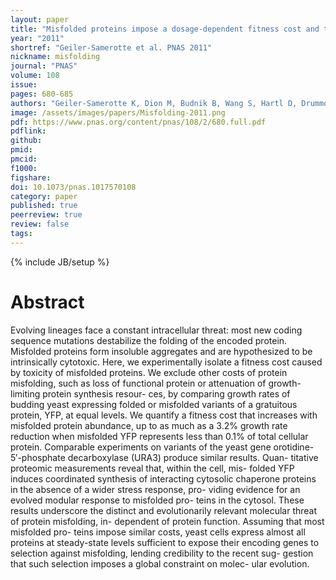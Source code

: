 ```yaml
---
layout: paper
title: "Misfolded proteins impose a dosage-dependent fitness cost and trigger a cytosolic unfolded protein response in yeast"
year: "2011"
shortref: "Geiler-Samerotte et al. PNAS 2011"
nickname: misfolding
journal: "PNAS"
volume: 108
issue: 
pages: 680-685
authors: "Geiler-Samerotte K, Dion M, Budnik B, Wang S, Hartl D, Drummond DA"
image: /assets/images/papers/Misfolding-2011.png
pdf: https://www.pnas.org/content/pnas/108/2/680.full.pdf
pdflink: 
github: 
pmid: 
pmcid: 
f1000: 
figshare: 
doi: 10.1073/pnas.1017570108
category: paper
published: true
peerreview: true
review: false
tags: 
---
```

{% include JB/setup %}

# Abstract 

Evolving lineages face a constant intracellular threat: most new coding sequence mutations destabilize the folding of the encoded protein. Misfolded proteins form insoluble aggregates and are hypothesized to be intrinsically cytotoxic. Here, we experimentally isolate a fitness cost caused by toxicity of misfolded proteins. We exclude other costs of protein misfolding, such as loss of functional protein or attenuation of growth-limiting protein synthesis resour- ces, by comparing growth rates of budding yeast expressing folded or misfolded variants of a gratuitous protein, YFP, at equal levels. We quantify a fitness cost that increases with misfolded protein abundance, up to as much as a 3.2% growth rate reduction when misfolded YFP represents less than 0.1% of total cellular protein. Comparable experiments on variants of the yeast gene orotidine- 5′-phosphate decarboxylase (URA3) produce similar results. Quan- titative proteomic measurements reveal that, within the cell, mis- folded YFP induces coordinated synthesis of interacting cytosolic chaperone proteins in the absence of a wider stress response, pro- viding evidence for an evolved modular response to misfolded pro- teins in the cytosol. These results underscore the distinct and evolutionarily relevant molecular threat of protein misfolding, in- dependent of protein function. Assuming that most misfolded pro- teins impose similar costs, yeast cells express almost all proteins at steady-state levels sufficient to expose their encoding genes to selection against misfolding, lending credibility to the recent sug- gestion that such selection imposes a global constraint on molec- ular evolution.